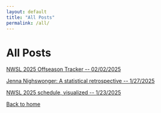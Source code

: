 ```yaml
---
layout: default
title: "All Posts"
permalink: /all/
---
```


# All Posts

[NWSL 2025 Offseason Tracker -- 02/02/2025](offseason.html)

[Jenna Nighswonger: A statistical retrospective -- 1/27/2025](nighswonger.html)

[NWSL 2025 schedule, visualized -- 1/23/2025](schedule.html)

[Back to home](https://ajsportstat.github.io/nwsl-2025)
